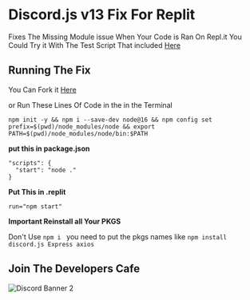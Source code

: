 # Discord.js v13 Fix For Replit

Fixes The Missing Module issue When Your Code is Ran On Repl.it 
You Could Try it With The Test Script That included [Here]()

## Running The Fix

You Can Fork it [Here](https://replit.com/@nitroservices/V13-Fix?v=1)

or Run These Lines Of Code in the in the Terminal

```
npm init -y && npm i --save-dev node@16 && npm config set prefix=$(pwd)/node_modules/node && export PATH=$(pwd)/node_modules/node/bin:$PATH
```

**put this in package.json**

```
"scripts": {
  "start": "node ."
}
```

**Put This in .replit**

```
run="npm start"
```

**Important Reinstall all Your PKGS**

Don't Use `npm i ` you need to put the pkgs names like `npm install discord.js Express axios`

## Join The Developers Cafe

![Discord Banner 2](https://discordapp.com/api/guilds/829049274623983616/widget.png?style=banner2)
